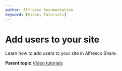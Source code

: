 ```yaml
---
author: Alfresco Documentation
keyword: [Video, Tutorials]
---
```


# Add users to your site

Learn how to add users to your site in Alfresco Share.

  

**Parent topic:**[Video tutorials](../topics/alfresco-video-tutorials.md)

